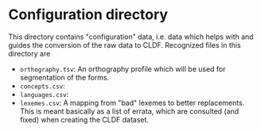 # Configuration directory

This directory contains "configuration" data, i.e. data which helps with and
guides the conversion of the raw data to CLDF. Recognized files in this directory
are

- `orthography.tsv`: An orthography profile which will be used for segmentation of
  the forms.
- `concepts.csv`: 
- `languages.csv`:
- `lexemes.csv`: A mapping from "bad" lexemes to better replacements. This is meant
  basically as a list of errata, which are consulted (and fixed) when creating the
  CLDF dataset.
